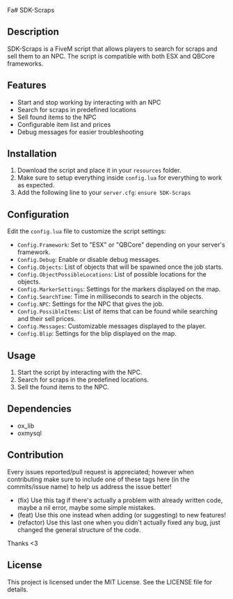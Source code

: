  Fa# SDK-Scraps

## Description
SDK-Scraps is a FiveM script that allows players to search for scraps and sell them to an NPC. The script is compatible with both ESX and QBCore frameworks.

## Features
* Start and stop working by interacting with an NPC
* Search for scraps in predefined locations
* Sell found items to the NPC
* Configurable item list and prices
* Debug messages for easier troubleshooting

## Installation
1. Download the script and place it in your `resources` folder.
2. Make sure to setup everything inside `config.lua` for everything to work as expected.
3. Add the following line to your `server.cfg`: `ensure SDK-Scraps`

## Configuration
Edit the `config.lua` file to customize the script settings:
* `Config.Framework`: Set to "ESX" or "QBCore" depending on your server's framework.
* `Config.Debug`: Enable or disable debug messages.
* `Config.Objects`: List of objects that will be spawned once the job starts.
* `Config.ObjectPossibleLocations`: List of possible locations for the objects.
* `Config.MarkerSettings`: Settings for the markers displayed on the map.
* `Config.SearchTime`: Time in milliseconds to search in the objects.
* `Config.NPC`: Settings for the NPC that gives the job.
* `Config.PossibleItems`: List of items that can be found while searching and their sell prices.
* `Config.Messages`: Customizable messages displayed to the player.
* `Config.Blip`: Settings for the blip displayed on the map.

## Usage
1. Start the script by interacting with the NPC.
2. Search for scraps in the predefined locations.
3. Sell the found items to the NPC.

## Dependencies
* ox_lib
* oxmysql

## Contribution
Every issues reported/pull request is appreciated; however when contributing make sure to include one of these tags here (in the commits/issue name) to help us address the issue better!
- (fix) Use this tag if there's actually a problem with already written code, maybe a nil error, maybe some simple mistakes.
- (feat) Use this one instead when adding (or suggesting) to new features!
- (refactor) Use this last one when you didn't actually fixed any bug, just changed the general structure of the code.

Thanks <3

## License
This project is licensed under the MIT License. See the LICENSE file for details.